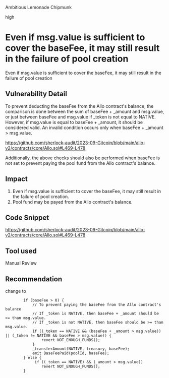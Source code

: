 Ambitious Lemonade Chipmunk

high

# Even if msg.value is sufficient to cover the baseFee, it may still result in the failure of pool creation
Even if msg.value is sufficient to cover the baseFee, it may still result in the failure of pool creation

## Vulnerability Detail
To prevent deducting the baseFee from the Allo contract's balance, the comparison is done between the sum of baseFee + _amount and msg.value, or just between baseFee and msg.value if _token is not equal to NATIVE. However, if msg.value is equal to baseFee + _amount, it should be considered valid. An invalid condition occurs only when baseFee + _amount > msg.value.

https://github.com/sherlock-audit/2023-09-Gitcoin/blob/main/allo-v2/contracts/core/Allo.sol#L469-L478

Additionally, the above checks should also be performed when baseFee is not set to prevent paying the pool fund from the Allo contract's balance.

## Impact
1. Even if msg.value is sufficient to cover the baseFee, it may still result in the failure of pool creation.
2.  Pool fund may be payed from the Allo contract's balance.

## Code Snippet
https://github.com/sherlock-audit/2023-09-Gitcoin/blob/main/allo-v2/contracts/core/Allo.sol#L469-L478

## Tool used

Manual Review

## Recommendation
change to
```solidity
        if (baseFee > 0) {
            // To prevent paying the baseFee from the Allo contract's balance
            // If _token is NATIVE, then baseFee + _amount should be >= than msg.value.
            // If _token is not NATIVE, then baseFee should be >= than msg.value.
            if ((_token == NATIVE && (baseFee + _amount > msg.value)) || (_token != NATIVE && baseFee > msg.value)) {
                revert NOT_ENOUGH_FUNDS();
            }
            _transferAmount(NATIVE, treasury, baseFee);
            emit BaseFeePaid(poolId, baseFee);
        } else {
             if ((_token == NATIVE) && (_amount > msg.value))
                revert NOT_ENOUGH_FUNDS();
        }
```